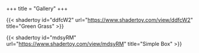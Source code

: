+++
title = "Gallery"
+++

{{< shadertoy id="ddfcW2" url="https://www.shadertoy.com/view/ddfcW2" title="Green Grass" >}}

{{< shadertoy id="mdsyRM" url="https://www.shadertoy.com/view/mdsyRM" title="Simple Box" >}}